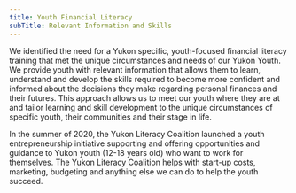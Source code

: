 ```yaml
---
title: Youth Financial Literacy
subTitle: Relevant Information and Skills
---
```

We identified the need for a Yukon specific, youth-focused financial literacy training that met the unique circumstances and needs of our Yukon Youth. We provide youth with relevant information that allows them to learn, understand and develop the skills required to become more confident and informed about the decisions they make regarding personal finances and their futures. This approach allows us to meet our youth where they are at and tailor learning and skill development to the unique circumstances of specific youth, their communities and their stage in life. 

In the summer of 2020, the Yukon Literacy Coalition launched a youth entrepreneurship initiative supporting and offering opportunities and guidance to Yukon youth (12-18 years old) who want to work for themselves. The Yukon Literacy Coalition helps with start-up costs, marketing, budgeting and anything else we can do to help the youth succeed.